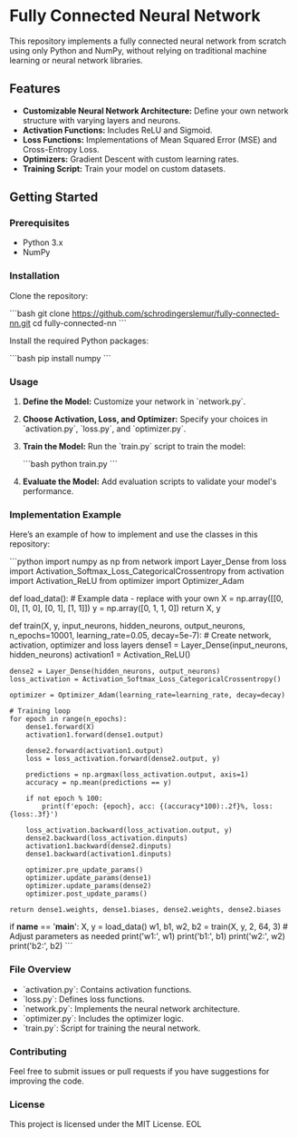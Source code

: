 # Fully Connected Neural Network

This repository implements a fully connected neural network from scratch using only Python and NumPy, without relying on traditional machine learning or neural network libraries.

## Features

- **Customizable Neural Network Architecture:** Define your own network structure with varying layers and neurons.
- **Activation Functions:** Includes ReLU and Sigmoid.
- **Loss Functions:** Implementations of Mean Squared Error (MSE) and Cross-Entropy Loss.
- **Optimizers:** Gradient Descent with custom learning rates.
- **Training Script:** Train your model on custom datasets.

## Getting Started

### Prerequisites

- Python 3.x
- NumPy

### Installation

Clone the repository:

\`\`\`bash
git clone https://github.com/schrodingerslemur/fully-connected-nn.git
cd fully-connected-nn
\`\`\`

Install the required Python packages:

\`\`\`bash
pip install numpy
\`\`\`

### Usage

1. **Define the Model:**
   Customize your network in \`network.py\`.

2. **Choose Activation, Loss, and Optimizer:**
   Specify your choices in \`activation.py\`, \`loss.py\`, and \`optimizer.py\`.

3. **Train the Model:**
   Run the \`train.py\` script to train the model:

   \`\`\`bash
   python train.py
   \`\`\`

4. **Evaluate the Model:**
   Add evaluation scripts to validate your model's performance.

### Implementation Example

Here’s an example of how to implement and use the classes in this repository:

\`\`\`python
import numpy as np
from network import Layer_Dense
from loss import Activation_Softmax_Loss_CategoricalCrossentropy
from activation import Activation_ReLU
from optimizer import Optimizer_Adam

def load_data():
    # Example data - replace with your own
    X = np.array([[0, 0], [1, 0], [0, 1], [1, 1]])
    y = np.array([0, 1, 1, 0])
    return X, y

def train(X, y, input_neurons, hidden_neurons, output_neurons, n_epochs=10001, learning_rate=0.05, decay=5e-7):
    # Create network, activation, optimizer and loss layers
    dense1 = Layer_Dense(input_neurons, hidden_neurons)
    activation1 = Activation_ReLU()

    dense2 = Layer_Dense(hidden_neurons, output_neurons)
    loss_activation = Activation_Softmax_Loss_CategoricalCrossentropy()

    optimizer = Optimizer_Adam(learning_rate=learning_rate, decay=decay)

    # Training loop
    for epoch in range(n_epochs):
        dense1.forward(X)
        activation1.forward(dense1.output)

        dense2.forward(activation1.output)
        loss = loss_activation.forward(dense2.output, y)

        predictions = np.argmax(loss_activation.output, axis=1)
        accuracy = np.mean(predictions == y)

        if not epoch % 100:
            print(f'epoch: {epoch}, acc: {(accuracy*100):.2f}%, loss: {loss:.3f}')
            
        loss_activation.backward(loss_activation.output, y)
        dense2.backward(loss_activation.dinputs)
        activation1.backward(dense2.dinputs)
        dense1.backward(activation1.dinputs)

        optimizer.pre_update_params() 
        optimizer.update_params(dense1)
        optimizer.update_params(dense2)
        optimizer.post_update_params()

    return dense1.weights, dense1.biases, dense2.weights, dense2.biases
    
if __name__ == '__main__':
    X, y = load_data()
    w1, b1, w2, b2 = train(X, y, 2, 64, 3) # Adjust parameters as needed
    print('w1:', w1)
    print('b1:', b1)
    print('w2:', w2)
    print('b2:', b2)
\`\`\`

### File Overview

- \`activation.py\`: Contains activation functions.
- \`loss.py\`: Defines loss functions.
- \`network.py\`: Implements the neural network architecture.
- \`optimizer.py\`: Includes the optimizer logic.
- \`train.py\`: Script for training the neural network.

### Contributing

Feel free to submit issues or pull requests if you have suggestions for improving the code.

### License

This project is licensed under the MIT License.
EOL
